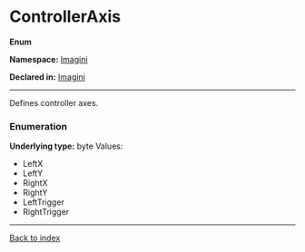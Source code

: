 # ControllerAxis

**Enum**

**Namespace:** [Imagini](Imagini.md)

**Declared in:** [Imagini](Imagini.md)

------



Defines controller axes.


### Enumeration
**Underlying type:** byte
Values:
* LeftX
* LeftY
* RightX
* RightY
* LeftTrigger
* RightTrigger



------

[Back to index](index.md)